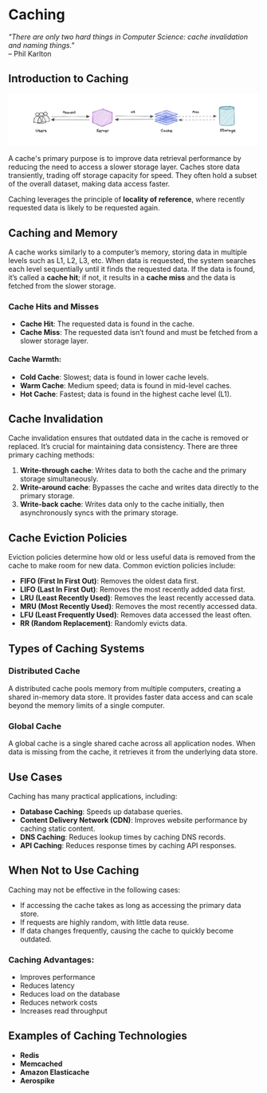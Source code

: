 # Caching

_"There are only two hard things in Computer Science: cache invalidation and naming things."_  
– Phil Karlton

## Introduction to Caching
![CachingIntro](caching.png)

A cache's primary purpose is to improve data retrieval performance by reducing the need to access a slower storage layer. Caches store data transiently, trading off storage capacity for speed. They often hold a subset of the overall dataset, making data access faster.

Caching leverages the principle of **locality of reference**, where recently requested data is likely to be requested again.

## Caching and Memory

A cache works similarly to a computer’s memory, storing data in multiple levels such as L1, L2, L3, etc. When data is requested, the system searches each level sequentially until it finds the requested data. If the data is found, it’s called a **cache hit**; if not, it results in a **cache miss** and the data is fetched from the slower storage.

### Cache Hits and Misses

- **Cache Hit**: The requested data is found in the cache.
- **Cache Miss**: The requested data isn’t found and must be fetched from a slower storage layer.

#### Cache Warmth:
- **Cold Cache**: Slowest; data is found in lower cache levels.
- **Warm Cache**: Medium speed; data is found in mid-level caches.
- **Hot Cache**: Fastest; data is found in the highest cache level (L1).

## Cache Invalidation

Cache invalidation ensures that outdated data in the cache is removed or replaced. It’s crucial for maintaining data consistency. There are three primary caching methods:

1. **Write-through cache**: Writes data to both the cache and the primary storage simultaneously.
2. **Write-around cache**: Bypasses the cache and writes data directly to the primary storage.
3. **Write-back cache**: Writes data only to the cache initially, then asynchronously syncs with the primary storage.

## Cache Eviction Policies

Eviction policies determine how old or less useful data is removed from the cache to make room for new data. Common eviction policies include:
- **FIFO (First In First Out)**: Removes the oldest data first.
- **LIFO (Last In First Out)**: Removes the most recently added data first.
- **LRU (Least Recently Used)**: Removes the least recently accessed data.
- **MRU (Most Recently Used)**: Removes the most recently accessed data.
- **LFU (Least Frequently Used)**: Removes data accessed the least often.
- **RR (Random Replacement)**: Randomly evicts data.

## Types of Caching Systems

### Distributed Cache
A distributed cache pools memory from multiple computers, creating a shared in-memory data store. It provides faster data access and can scale beyond the memory limits of a single computer.

### Global Cache
A global cache is a single shared cache across all application nodes. When data is missing from the cache, it retrieves it from the underlying data store.

## Use Cases

Caching has many practical applications, including:
- **Database Caching**: Speeds up database queries.
- **Content Delivery Network (CDN)**: Improves website performance by caching static content.
- **DNS Caching**: Reduces lookup times by caching DNS records.
- **API Caching**: Reduces response times by caching API responses.

## When Not to Use Caching

Caching may not be effective in the following cases:
- If accessing the cache takes as long as accessing the primary data store.
- If requests are highly random, with little data reuse.
- If data changes frequently, causing the cache to quickly become outdated.

### Caching Advantages:
- Improves performance
- Reduces latency
- Reduces load on the database
- Reduces network costs
- Increases read throughput

## Examples of Caching Technologies
- **Redis**
- **Memcached**
- **Amazon Elasticache**
- **Aerospike**
